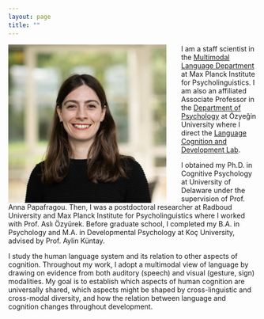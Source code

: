 ```yaml
---
layout: page
title: ""
---
```


<img align="left" style="margin-right: 30px" src="ErcenurUnal.jpg" width="320" height="320">

I am a staff scientist in the [Multimodal Language Department](https://www.mpi.nl/department/multimodal-language-department/23) at Max Planck Institute for Psycholinguistics. I am also an affiliated Associate Professor in the [Department of Psychology](https://www.ozyegin.edu.tr/en/department-psychology) at Özyeğin University where I direct the [Language Cognition and Development Lab](http://www.labs.ozyegin.edu.tr/gelisim/).

I obtained my Ph.D. in Cognitive Psychology at University of Delaware under the supervision of Prof. Anna Papafragou. Then, I was a postdoctoral researcher at Radboud University and Max Planck Institute for Psycholinguistics where I worked with Prof. Aslı Özyürek. Before graduate school, I completed my B.A. in Psychology and M.A. in Developmental Psychology at Koç University, advised by Prof. Aylin Küntay. 

I study the human language system and its relation to other aspects of cognition. Throughout my work, I adopt a multimodal view of language by drawing on evidence from both auditory (speech) and visual (gesture, sign) modalities. My goal is to establish which aspects of human cognition are universally shared, which aspects might be shaped by cross-linguistic and cross-modal diversity, and how the relation between language and cognition changes throughout development.
